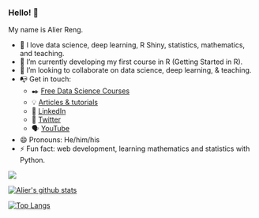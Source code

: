 ### Hello! 👋 
My name is Alier Reng.

- :open_book: I love data science, deep learning, R Shiny, statistics, mathematics, and teaching.
- 🌱 I’m currently developing my first course in R (Getting Started in R).
- 👯 I’m looking to collaborate on data science, deep learning, & teaching.
- :mailbox_with_no_mail: Get in touch: 
  - :black_nib: [Free Data Science Courses](https://jongleiinstitute.com)
  - :bulb: [Articles & tutorials](https;//alierwaidatascience.com)
  - :office: [LinkedIn](https://www.linkedin.com/in/tongakuot/)
  - :office: [Twitter](https://www.twitter.com/in/tongakuot/)
  - :speaking_head: [YouTube](https://www.youtube.com/channel/UCT3PkcWAD0MC3SpB9Wi0xnw)
- 😄 Pronouns: He/him/his
- ⚡ Fun fact: web development, learning mathematics and statistics with Python.

<img src="{https://img.shields.io/badge/Twitter-1DA1F2?style=for-the-badge&logo=twitter&logoColor=white}" />
              
[![Alier's github stats](https://github-readme-stats.vercel.app/api?username=tongakuot&count_private=true&show_icons=true&theme=radical&hide_rank=false)](https://github.com/anuraghazra/github-readme-stats)

[![Top Langs](https://github-readme-stats.vercel.app/api/top-langs/?username=tongakuot)](https://github.com/tongakuot/github-readme-stats)


